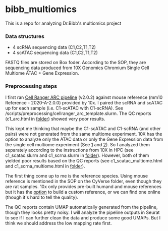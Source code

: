 # bibb_multiomics
This is a repo for analyzing Dr.Bibb's multiomics project


### Data structures
- 4 scRNA sequencing data (C1,C2,T1,T2)
- 4 scATAC sequencing data (C1,C2,T1,T2)

FASTQ files are stored on Box foder. According to the SOP, they are sequencing data produced from 10X Genomics Chromium Single Cell Multiome ATAC + Gene Expression. 


### Preprocessing steps
I first ran [Cell Ranger ARC pipeline](https://support.10xgenomics.com/single-cell-multiome-atac-gex/software/pipelines/latest/what-is-cell-ranger-arc) (v2.0.2) against mouse reference (mm10 Reference - 2020-A-2.0.0) provided by 10x. I paired the scRNA and scATAC up for each sample (i.e. C1-scATAC with C1-scRNA). See /scripts/preprocessing/cellranger_arc_template.slurm. The QC reports (c1_arc.html in [folder](/qc_reports)) showed very poor results. 

This kept me thinking that maybe the C1-scATAC and C1-scRNA (and other pairs) were not generated from the same multiome experiment. 10X has the option to analyze only the ATAC data  or only the Gene Expression data from the single cell multiome experiment (See [1](https://kb.10xgenomics.com/hc/en-us/articles/360061165691-Can-I-analyze-only-the-ATAC-data-from-my-single-cell-multiome-experiment-) and [2](https://kb.10xgenomics.com/hc/en-us/articles/360059656912-Can-I-analyze-only-the-Gene-Expression-data-from-my-single-cell-multiome-experiment-)). So I analyzed them separately according to the instructions from 10X in HPC (see c1_scatac.slurm and c1_scrna.slurm in [folder](/scripts/preprocessing/)). However, both of them yielded poor results based on the QC reports (see c1_scatac_multiome.html and c1_scrna_multiome.html in [folder](/qc_reports)). 

The first thing come up to me is the reference species. Using mouse reference is mentioned in the SOP on the CyVerse folder, even though they are rat samples. 10x only provides pre-built humand and mouse references but it has the [option](https://support.10xgenomics.com/single-cell-gene-expression/software/pipelines/latest/using/tutorial_mr) to build a custom reference, or we can find one online (though it's hard to tell the quality). 

The QC reports contain UMAP automatically generated from the pipeline, though they looks pretty noisy. I will analyze the pipeline outputs in Seurat to see if I can further clean the data and produce some good UMAPs. But I think we should address the low mapping rate first.
